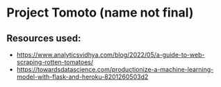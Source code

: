 # Project Tomoto (name not final)

## Resources used:
* https://www.analyticsvidhya.com/blog/2022/05/a-guide-to-web-scraping-rotten-tomatoes/
* https://towardsdatascience.com/productionize-a-machine-learning-model-with-flask-and-heroku-8201260503d2
